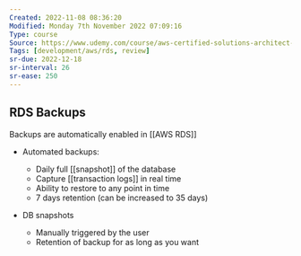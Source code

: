 ```yaml
---
Created: 2022-11-08 08:36:20
Modified: Monday 7th November 2022 07:09:16
Type: course
Source: https://www.udemy.com/course/aws-certified-solutions-architect-associate-saa-c01/?xref=E0Aed11STH4LPUQvCz0GJFABTmM=
Tags: [development/aws/rds, review]
sr-due: 2022-12-18
sr-interval: 26
sr-ease: 250
---
```


## RDS Backups

Backups are automatically enabled in [[AWS RDS]]

- Automated backups:
    - Daily full [[snapshot]] of the database
    - Capture [[transaction logs]] in real time
    - Ability to restore to any point in time
    - 7 days retention (can be increased to 35 days)

- DB snapshots
    - Manually triggered by the user
    - Retention of backup for as long as you want